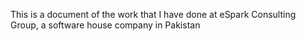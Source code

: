 This is a document of the work that I have done at eSpark Consulting Group, a software house company in Pakistan

